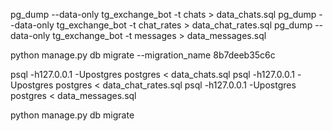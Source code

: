 pg_dump --data-only tg_exchange_bot -t chats > data_chats.sql
pg_dump --data-only tg_exchange_bot -t chat_rates > data_chat_rates.sql
pg_dump --data-only tg_exchange_bot -t messages > data_messages.sql

python manage.py db migrate --migration_name 8b7deeb35c6c

psql -h127.0.0.1 -Upostgres postgres < data_chats.sql
psql -h127.0.0.1 -Upostgres postgres < data_chat_rates.sql
psql -h127.0.0.1 -Upostgres postgres < data_messages.sql

python manage.py db migrate
